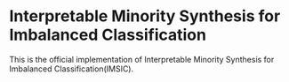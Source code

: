 # Interpretable Minority Synthesis for Imbalanced Classification
This is the official implementation of Interpretable Minority Synthesis for Imbalanced Classification(IMSIC).

